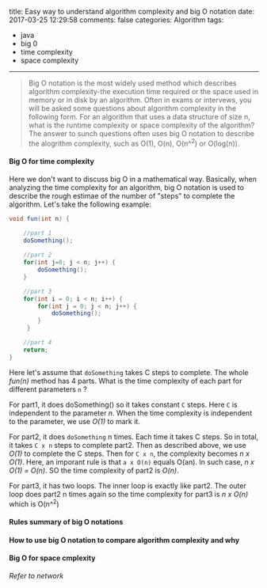 title: Easy way to understand algorithm complexity and big O notation
date: 2017-03-25 12:29:58
comments: false
categories: Algorithm
tags:
- java
- big 0
- time complexity
- space complexity

---
> Big O notation is the most widely used method which describes algorithm complexity-the execution time required or the space used in memory or in disk by an algorithm. Often in exams or intervews, you will be asked some questions about algorithm complexity in the following form.
For an algorithm that uses a data structure of size n, what is the runtime complexity or space complexity of the algorithm? The answer to sunch questions often uses big O notation to describe the alogrithm complexity, such as O(1), O(n), O(n^<sup>2</sup>) or O(log(n)).

#### Big O for time complexity

Here we don't want to discuss big O in a mathematical way. Basically, when analyzing the time complexity for an algorithm, big O notation is used to describe the rough estimae of the number of "steps" to complete the algorithm. Let's take the following example:

```java
void fun(int n) {

    //part 1
    doSomething();
    
    //part 2
    for(int j=0; j < n; j++) {
        doSomething();
    }

    //part 3
    for(int i = 0; i < n; i++) {
        for(int j = 0; j < n; j++) {
	        doSomething();
        }
     }

    //part 4
    return;
}
```
Here let's assume that `doSomething` takes C steps to complete. The whole <i>fun(n)</i> method has 4 parts. What is the time complexity of each part for different parameters `n` ?

For part1, it does doSomething() so it takes constant `C` steps. Here `C` is independent to the parameter <i>n</i>.  When the time complexity is independent to the parameter, we use *O(1)* to mark it.

For part2, it does `doSomething` n times. Each time it takes C steps. So in total, it takes `C x n` steps to complete part2. Then as described above, we use *O(1)* to complete the C steps. Then for `C x n`, the complexity becomes *n x O(1)*. Here, an imporant rule is that `a x O(n)` equals O(an). In such case, *n x O(1) = O(n)*. SO the time complexity of part2 is <i>O(n)</i>.

For part3, it has two loops. The inner loop is exactly like part2. The outer loop does part2 n times again so the time complexity for part3 is *n x O(n)* which is O(n^<sup>2</sup>)

#### Rules summary of big O notations

#### How to use big O notation to compare algorithm complexity and why

#### Big O for space cmplexity 

_Refer to network_